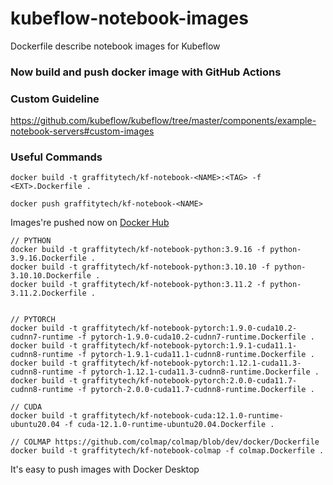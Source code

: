 # kubeflow-notebook-images

Dockerfile describe notebook images for Kubeflow

### Now build and push docker image with GitHub Actions

### Custom Guideline

https://github.com/kubeflow/kubeflow/tree/master/components/example-notebook-servers#custom-images

### Useful Commands

```
docker build -t graffitytech/kf-notebook-<NAME>:<TAG> -f <EXT>.Dockerfile .

docker push graffitytech/kf-notebook-<NAME>
```

Images're pushed now on [Docker Hub](https://hub.docker.com/u/graffitytech)

```
// PYTHON
docker build -t graffitytech/kf-notebook-python:3.9.16 -f python-3.9.16.Dockerfile .
docker build -t graffitytech/kf-notebook-python:3.10.10 -f python-3.10.10.Dockerfile .
docker build -t graffitytech/kf-notebook-python:3.11.2 -f python-3.11.2.Dockerfile .


// PYTORCH
docker build -t graffitytech/kf-notebook-pytorch:1.9.0-cuda10.2-cudnn7-runtime -f pytorch-1.9.0-cuda10.2-cudnn7-runtime.Dockerfile .
docker build -t graffitytech/kf-notebook-pytorch:1.9.1-cuda11.1-cudnn8-runtime -f pytorch-1.9.1-cuda11.1-cudnn8-runtime.Dockerfile .
docker build -t graffitytech/kf-notebook-pytorch:1.12.1-cuda11.3-cudnn8-runtime -f pytorch-1.12.1-cuda11.3-cudnn8-runtime.Dockerfile .
docker build -t graffitytech/kf-notebook-pytorch:2.0.0-cuda11.7-cudnn8-runtime -f pytorch-2.0.0-cuda11.7-cudnn8-runtime.Dockerfile .

// CUDA
docker build -t graffitytech/kf-notebook-cuda:12.1.0-runtime-ubuntu20.04 -f cuda-12.1.0-runtime-ubuntu20.04.Dockerfile .

// COLMAP https://github.com/colmap/colmap/blob/dev/docker/Dockerfile
docker build -t graffitytech/kf-notebook-colmap -f colmap.Dockerfile .
```

It's easy to push images with Docker Desktop
